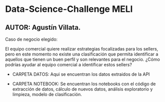 # Data-Science-Challenge MELI
## AUTOR: Agustín Villata.

Caso de negocio elegido:

El equipo comercial quiere realizar estrategias focalizadas para los sellers, pero en
este momento no existe una clasificación que permita identificar a aquellos que tienen
un buen perfil y son relevantes para el negocio. ¿Cómo podrías ayudar al equipo
comercial a identificar estos sellers?


- CARPETA DATOS: Aqui se encuentran los datos extraidos de la API

- CARPETA NOTEBOOK: Se encuentran los notebooks con el código de extracción de datos, cálculo de nuevos datos, análisis exploratorio y limpieza, modelo de clasificación.
